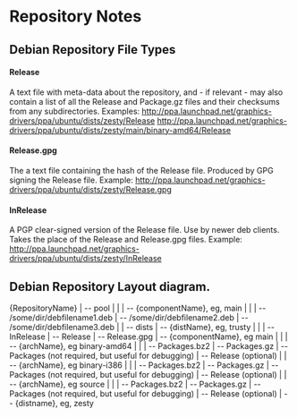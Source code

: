 # Repository Notes

## Debian Repository File Types

#### Release
A text file with meta-data about the repository, and - if relevant - may also contain a list of all the 
Release and Package.gz files and their checksums from any subdirectories.
Examples:
  http://ppa.launchpad.net/graphics-drivers/ppa/ubuntu/dists/zesty/Release
  http://ppa.launchpad.net/graphics-drivers/ppa/ubuntu/dists/zesty/main/binary-amd64/Release

#### Release.gpg
The a text file containing the hash of the Release file. 
Produced by GPG signing the Release file.
Example:
  http://ppa.launchpad.net/graphics-drivers/ppa/ubuntu/dists/zesty/Release.gpg

#### InRelease
A PGP clear-signed version of the Release file. Use by newer deb clients. Takes the place of the Release
and Release.gpg files.
Example:
  http://ppa.launchpad.net/graphics-drivers/ppa/ubuntu/dists/zesty/InRelease

## Debian Repository Layout diagram.

 {RepositoryName}
  |
  -- pool
  |  |
  |  -- {componentName}, eg, main
  |     |
  |     -- /some/dir/debfilename1.deb
  |     -- /some/dir/debfilename2.deb
  |     -- /some/dir/debfilename3.deb
  |
  |
  -- dists 
     |
     -- {distName}, eg, trusty
     |  |
     |  -- InRelease
     |  -- Release
     |  -- Release.gpg
     |  -- {componentName}, eg main
     |     |
     |     -- {archName}, eg binary-amd64
     |        |
     |        -- Packages.bz2
     |        -- Packages.gz
     |        -- Packages (not required, but useful for debugging)
     |        -- Release (optional)
     |
     |     -- {archName}, eg binary-i386
     |        |
     |        -- Packages.bz2
     |        -- Packages.gz
     |        -- Packages (not required, but useful for debugging)
     |        -- Release (optional)
     |
     |     -- {archName}, eg source
     |        |
     |        -- Packages.bz2
     |        -- Packages.gz
     |        -- Packages (not required, but useful for debugging)
     |        -- Release (optional)
     |
     -- {distname}, eg, zesty